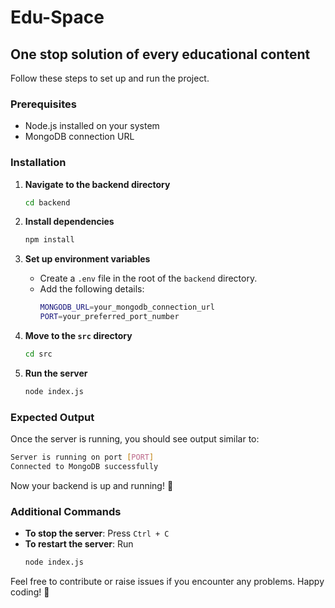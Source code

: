 # Edu-Space

## One stop solution of every educational content

Follow these steps to set up and run the project.

### Prerequisites

- Node.js installed on your system
- MongoDB connection URL

### Installation

1. **Navigate to the backend directory**  
   ```sh
   cd backend
   ```

2. **Install dependencies**
   ```sh
   npm install
   ```

3. **Set up environment variables**
   - Create a `.env` file in the root of the `backend` directory.
   - Add the following details:
     ```sh
     MONGODB_URL=your_mongodb_connection_url
     PORT=your_preferred_port_number
     ```

4. **Move to the `src` directory**
   ```sh
   cd src
   ```

5. **Run the server**
   ```sh
   node index.js
   ```

### Expected Output

Once the server is running, you should see output similar to:
   ```sh
   Server is running on port [PORT]
   Connected to MongoDB successfully
   ```

Now your backend is up and running! 🚀

### Additional Commands

- **To stop the server**: Press `Ctrl + C`
- **To restart the server**: Run
  ```sh
  node index.js
  ```

Feel free to contribute or raise issues if you encounter any problems. Happy coding! 🎉
